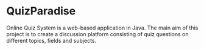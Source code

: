 # QuizParadise
Online Quiz System is a web-based application in Java. The main aim of this project is to create a discussion platform consisting of quiz questions on different topics, fields and subjects.
